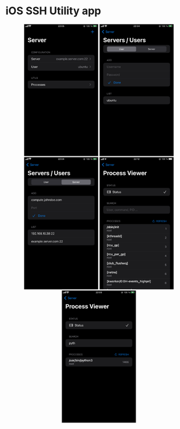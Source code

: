 # iOS SSH Utility app
<div align="center">
    <img src="images/server_screen.PNG" width="200" />
    <img src="images/add_user.PNG" width="200" />
    <img src="images/add_server.PNG" width="200"" width="200" />
    <img src="images/process_viewer_unfiltered.PNG" width="200" />
    <img src="images/process_viewer_filtered.PNG" width="200" />
</div>

